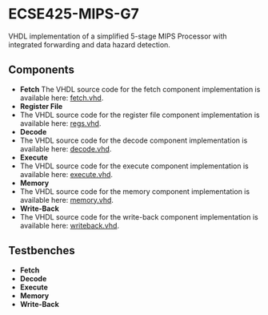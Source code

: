 # ECSE425-MIPS-G7
VHDL implementation of a simplified 5-stage MIPS Processor with integrated forwarding and data hazard detection.

## **Components**

* **Fetch**
The VHDL source code for the fetch component implementation is available here: [fetch.vhd](src/mips/fetch/fetch.vhd).
* **Register File**
* The VHDL source code for the register file component implementation is available here: [regs.vhd](src/mips/regster_file/regs.vhd).
* **Decode**
* The VHDL source code for the decode component implementation is available here: [decode.vhd](src/mips/decode/decode.vhd).
* **Execute**
* The VHDL source code for the execute component implementation is available here: [execute.vhd](src/mips/ex/execute.vhd).
* **Memory**
* The VHDL source code for the memory component implementation is available here: [memory.vhd](src/mips/memory_access/memory.vhd).
* **Write-Back**
* The VHDL source code for the write-back component implementation is available here: [writeback.vhd](src/mips/writeback/writeback.vhd).

## **Testbenches**

* **Fetch**
* **Decode**
* **Execute**
* **Memory**
* **Write-Back**
